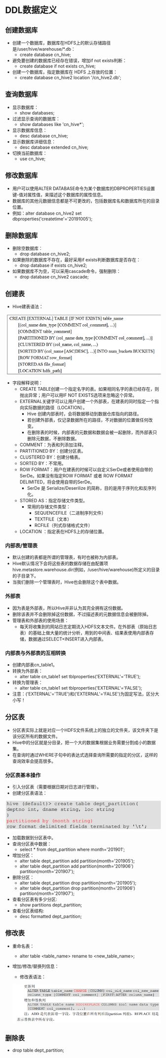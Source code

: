 # DDL数据定义

## 创建数据库

  - 创建一个数据库，数据库在HDFS上的默认存储路径是/user/hive/warehouse/*.db：
    - create database cn_hive;
  - 避免要创建的数据库已经存在错误，增加if not exists判断：
    - create database if not exists cn_hive;
  - 创建一个数据库，指定数据库在 HDFS 上存放的位置：
    - create database cn_hive2 location '/cn_hive2.db';
  
## 查询数据库

  - 显示数据库：
    - show databases;
  - 过滤显示查询的数据库：
    - show databases like 'cn_hive*';
  - 显示数据库信息：
    - desc database cn_hive;
  - 显示数据库详细信息：
    - desc database extended cn_hive;
  - 切换当前数据库：
    - use cn_hive;
    
## 修改数据库

  - 用户可以使用ALTER DATABASE命令为某个数据库的DBPROPERTIES设置键-值对属性值，来描述这个数据库的属性信息。
  - 数据库的其他元数据信息都是不可更改的，包括数据库名和数据库所在的目录位置。
  - 例如：alter database cn_hive2 set dbproperties('createtime'='20191005');
  
## 删除数据库

  - 删除空数据库：
    - drop database cn_hive2;
  - 如果删除的数据库不存在，最好采用if exists判断数据库是否存在：
    - drop database if exists cn_hive2;
  - 如果数据库不为空，可以采用cascade命令，强制删除：
    - drop database cn_hive2 cascade;
    
## 创建表

  - Hive建表语法：
  
  ![Hive建表语法](./图片/Hive建表语法.PNG)

  - 字段解释说明：
    - CREATE TABLE创建一个指定名字的表。如果相同名字的表已经存在，则抛出异常；用户可以用IF NOT EXISTS选项来忽略这个异常。
    - EXTERNAL关键字可以让用户创建一个外部表，在建表的同时指定一个指向实际数据的路径（LOCATION）。
      - Hive 创建内部表时，会将数据移动到数据仓库指向的路径。
      - 若创建外部表，仅记录数据所在的路径，不对数据的位置做任何改变。
      - 在删除表的时候，内部表的元数据和数据会被一起删除，而外部表只删除元数据，不删除数据。
    - COMMENT：为表和列添加注释。
    - PARTITIONED BY：创建分区表。
    - CLUSTERED BY：创建分桶表。
    - SORTED BY：不常用。
    - ROW FORMAT：用户在建表的时候可以自定义SerDe或者使用自带的SerDe。如果没有指定ROW FORMAT 或者 ROW FORMAT DELIMITED，将会使用自带的SerDe。
      - SerDe 是 Serialize/Deserilize 的简称，目的是用于序列化和反序列化。
    - STORED AS：指定存储文件类型。
      - 常用的存储文件类型：
        - SEQUENCEFILE（二进制序列文件）
        - TEXTFILE（文本）
        - RCFILE（列式存储格式文件）
    - LOCATION ：指定表在HDFS上的存储位置。
    
### 内部表/管理表

  - 默认创建的表都是所谓的管理表，有时也被称为内部表。
  - Hive默认情况下会将这些表的数据存储在由配置项hive.metastore.warehouse.dir(例如，/user/hive/warehouse)所定义的目录的子目录下。
  - 当我们删除一个管理表时，Hive也会删除这个表中数据。
 
### 外部表

  - 因为表是外部表，所以Hive并非认为其完全拥有这份数据。
  - 删除该表并不会删除掉这份数据，不过描述表的元数据信息会被删除掉。
  - 管理表和外部表的使用场景：
    - 每天将收集到的网站日志定期流入HDFS文本文件。在外部表（原始日志表）的基础上做大量的统计分析，用到的中间表、结果表使用内部表存储，数据通过SELECT+INSERT进入内部表。

### 内部表与外部表的互相转换

  - 创建内部表cn_table1。
  - 转换为外部表：
    - alter table cn_table1 set tblproperties('EXTERNAL'='TRUE');
  - 转换为管理表：
    - alter table cn_table1 set tblproperties('EXTERNAL'='FALSE');
  - 注意：('EXTERNAL'='TRUE')和('EXTERNAL'='FALSE')为固定写法，区分大小写！
 
## 分区表

  - 分区表实际上就是对应一个HDFS文件系统上的独立的文件夹，该文件夹下是该分区所有的数据文件。
  - Hive中的分区就是分目录，把一个大的数据集根据业务需要分割成小的数据集。
  - 在查询时通过WHERE子句中的表达式选择查询所需要的指定的分区，这样的查询效率会提高很多。
  
### 分区表基本操作

  - 引入分区表（需要根据日期对日志进行管理）。
  - 创建分区表语法：
  
  ![创建分区表语法](./图片/创建分区表语法.PNG)
  
  - 加载数据到分区表中。
  - 查询分区表中数据：
    - select * from dept_partition where month='201901';
  - 增加分区：
    - alter table dept_partition add partition(month='201905');
    - alter table dept_partition add partition(month='201906') partition(month='201907');
  - 删除分区：
    - alter table dept_partition drop partition(month='201905');
    - alter table dept_partition drop partition(month='201906') partition(month='201907');
  - 查看分区表有多少分区:
    - show partitions dept_partition;
  - 查看分区表结构:
    - desc formatted dept_partition;
    
## 修改表

  - 重命名表：
    - alter table <table_name> rename to <new_table_name>;
  - 增加/修改/替换列信息：
    - 修改表语法：
    
    ![修改表语法](./图片/修改表语法.PNG)
    
## 删除表

  - drop table dept_partition;
  
